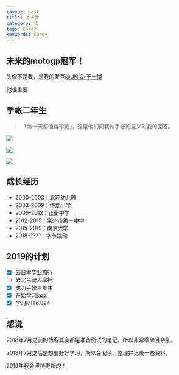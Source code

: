 ```yaml
---
layout: post
title: 关于我
category: 我
tags: Carey
keywords: Carey
---
```


## 未来的motogp冠军！

头像不是我，是我的爱豆[@UNIQ-王一博](https://weibo.com/u/5492443184)

他很重要

## 手帐二年生

> 「每一天都值得珍藏」，这是他们问我做手帐的意义时我的回答。

![](https://wx2.sinaimg.cn/mw690/767456e7ly1fqrisllindj20iy0iygnq.jpg)

![](https://wx3.sinaimg.cn/mw690/767456e7ly1fpo7142xf0j20ig0ig76g.jpg)

![](https://wx2.sinaimg.cn/mw690/767456e7gy1fuxv27vbdvj20kf0kf0vo.jpg)

## 成长经历
* 2000-2003：北环幼儿园
* 2003-2009：博爱小学
* 2009-2012：正衡中学
* 2012-2015：常州市第一中学
* 2015-2019：南京大学
* 2018-????：字节跳动

## 2019的计划
* [x] 去日本毕业旅行
* [ ] 去北京骑大摩托
* [x] 成为手帐三年生
* [x] 开始学习jazz
* [x] 学习MIT6.824

## 想说
2018年7月之前的博客其实都是准备面试的笔记，所以非常零碎且杂乱。

2018年7月之后是想要好好学习，所以会阅读、整理并记录一些资料。

2019年我会坚持更新的！